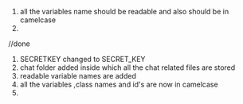 1. all the variables name should be readable and also should be in camelcase
2. 


//done
1. SECRETKEY changed to SECRET_KEY
2. chat folder added inside which all the chat related files are stored
3. readable variable names  are added
4. all the variables ,class names and id's are now in camelcase
5. 